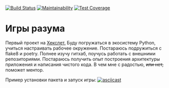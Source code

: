 [![Build Status](https://travis-ci.com/GovindaChandra/python-project-lvl1.svg?branch=master)](https://travis-ci.com/GovindaChandra/python-project-lvl1) [![Maintainability](https://api.codeclimate.com/v1/badges/a99a88d28ad37a79dbf6/maintainability)](https://codeclimate.com/github/codeclimate/codeclimate/maintainability) [![Test Coverage](https://api.codeclimate.com/v1/badges/a99a88d28ad37a79dbf6/test_coverage)](https://codeclimate.com/github/codeclimate/codeclimate/test_coverage)
# Игры разума

Первый проект на [Хекслет.](https://ru.hexlet.io/my/projects)
Буду погружаться в экосистему Python, учиться настраивать рабочее окружение. Постараюсь подружиться с flake8 и poetry. Полнее изучу гитхаб, поучусь работать с внешними репозиториями. Постараюсь получить опыт построения архитектуры приложения и написания чистого кода. В чем мне с радостью, ~~или нет,~~ поможет ментор.

Пример установки пакета и запуск игры:
[![asciicast](https://asciinema.org/a/Z8HOsGr5Rmfxcbfdkph8wyXXo.svg)](https://asciinema.org/a/Z8HOsGr5Rmfxcbfdkph8wyXXo)
